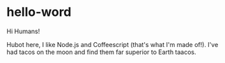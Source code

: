 # hello-word

Hi Humans!

Hubot here, I like Node.js and Coffeescript (that's what I'm made of!).
I've had tacos on the moon and find them far superior to Earth taacos.
